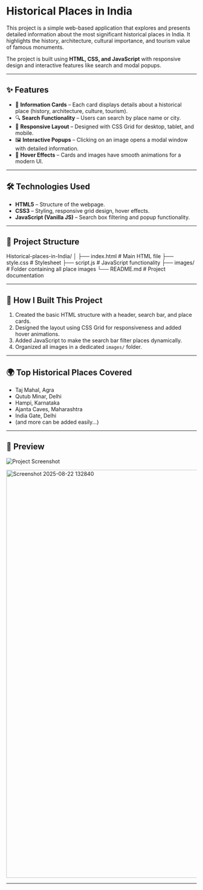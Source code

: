# Historical Places in India

This project is a simple web-based application that explores and presents detailed information about the most significant historical places in India. It highlights the history, architecture, cultural importance, and tourism value of famous monuments.  

The project is built using **HTML, CSS, and JavaScript** with responsive design and interactive features like search and modal popups.  

---

## ✨ Features

- 📖 **Information Cards** – Each card displays details about a historical place (history, architecture, culture, tourism).  
- 🔍 **Search Functionality** – Users can search by place name or city.  
- 📱 **Responsive Layout** – Designed with CSS Grid for desktop, tablet, and mobile.  
- 🖼️ **Interactive Popups** – Clicking on an image opens a modal window with detailed information.  
- 🎨 **Hover Effects** – Cards and images have smooth animations for a modern UI.  

---

## 🛠️ Technologies Used

- **HTML5** – Structure of the webpage.  
- **CSS3** – Styling, responsive grid design, hover effects.  
- **JavaScript (Vanilla JS)** – Search box filtering and popup functionality.  

---

## 📂 Project Structure

Historical-places-in-India/
│
├── index.html # Main HTML file
├── style.css # Stylesheet
├── script.js # JavaScript functionality
├── images/ # Folder containing all place images
└── README.md # Project documentation


---

## 🚀 How I Built This Project

1. Created the basic HTML structure with a header, search bar, and place cards.  
2. Designed the layout using CSS Grid for responsiveness and added hover animations.  
3. Added JavaScript to make the search bar filter places dynamically.  
4. Organized all images in a dedicated `images/` folder.    

---

## 🌍 Top Historical Places Covered

- Taj Mahal, Agra  
- Qutub Minar, Delhi  
- Hampi, Karnataka  
- Ajanta Caves, Maharashtra  
- India Gate, Delhi  
- (and more can be added easily...)  

---

## 📸 Preview

![Project Screenshot](images/preview.png)  

<img width="1920" height="1080" alt="Screenshot 2025-08-22 132840" src="https://github.com/user-attachments/assets/d5be3925-6e70-4fac-b5a6-6be958820b97" />


---
